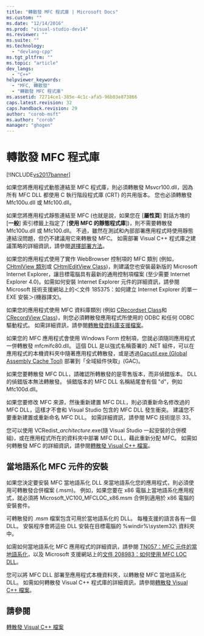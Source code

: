 ```yaml
---
title: "轉散發 MFC 程式庫 | Microsoft Docs"
ms.custom: ""
ms.date: "12/14/2016"
ms.prod: "visual-studio-dev14"
ms.reviewer: ""
ms.suite: ""
ms.technology: 
  - "devlang-cpp"
ms.tgt_pltfrm: ""
ms.topic: "article"
dev_langs: 
  - "C++"
helpviewer_keywords: 
  - "MFC, 轉散發"
  - "轉散發 MFC 程式庫"
ms.assetid: 72714ce1-385e-4c1c-afa5-96b03e873866
caps.latest.revision: 32
caps.handback.revision: 29
author: "corob-msft"
ms.author: "corob"
manager: "ghogen"
---
```

# 轉散發 MFC 程式庫
[!INCLUDE[vs2017banner](../assembler/inline/includes/vs2017banner.md)]

如果您將應用程式動態連結至 MFC 程式庫，則必須轉散發 Msvcr100.dll，因為所有 MFC DLL 都使用 C 執行階段程式庫 \(CRT\) 的共用版本。  您也必須轉散發 Mfc100u.dll 或 Mfc100.dll。  
  
 如果您將應用程式靜態連結至 MFC \(也就是說，如果您在 \[**屬性頁**\] 對話方塊的 \[**一般**\] 索引標籤上指定了 \[**使用 MFC 的靜態程式庫**\]\)，則不需要轉散發 Mfc100u.dll 或 Mfc100.dll。  不過，雖然在測試和內部部署應用程式時使用靜態連結沒問題，但仍不建議用它來轉散發 MFC。  如需部署 Visual C\+\+ 程式庫之建議策略的詳細資訊，請參閱[選擇部署方法](../ide/choosing-a-deployment-method.md)。  
  
 如果您的應用程式使用了實作 WebBrowser 控制項的 MFC 類別 \(例如，[CHtmlView 類別](../mfc/reference/chtmlview-class.md)或 [CHtmlEditView Class](../mfc/reference/chtmleditview-class.md)\)，則建議您也安裝最新版的 Microsoft Internet Explorer，讓目標電腦具有最新的通用控制項檔案 \(至少需要 Internet Explorer 4.0\)。如需如何安裝 Internet Explorer 元件的詳細資訊，請參閱 Microsoft 技術支援網站上的＜文件 185375：如何建立 Internet Explorer 的單一 EXE 安裝＞\(機器譯文\)。  
  
 如果您的應用程式使用 MFC 資料庫類別 \(例如 [CRecordset Class](../mfc/reference/crecordset-class.md)和 [CRecordView Class](../mfc/reference/crecordview-class.md)\)，則您必須轉散發應用程式所使用的 ODBC 和任何 ODBC 驅動程式。  如需詳細資訊，請參閱[轉散發資料庫支援檔案](../ide/redistributing-database-support-files.md)。  
  
 如果您的 MFC 應用程式會使用 Windows Form 控制項，您就必須隨同應用程式一併轉散發 mfcmifc80.dll。  這個 DLL 是以強式名稱簽署的 .NET 組件，可以在應用程式的本機資料夾中隨著應用程式轉散發，或是透過[Gacutil.exe \(Global Assembly Cache Tool\)](../Topic/Gacutil.exe%20\(Global%20Assembly%20Cache%20Tool\).md) 部署到「全域組件快取」\(GAC\)。  
  
 如果您要轉散發 MFC DLL，請確認所轉散發的是零售版本，而非偵錯版本。  DLL 的偵錯版本無法轉散發。  偵錯版本的 MFC DLL 名稱結尾會有個 "d"，例如 Mfc100d.dll。  
  
 如果您要修改 MFC 來源，然後重新建置 MFC DLL，則必須重新命名修改過的 MFC DLL，這樣才不會和 Visual Studio 包含的 MFC DLL 發生衝突。  建議您不要重新建置或重新命名 MFC DLL。  如需詳細資訊，請參閱 MFC 技術提示 33。  
  
 您可以使用 VCRedist\_*architecture*.exe\(隨 Visual Studio 一起安裝的合併模組\)，或在應用程式所在的資料夾中部署 MFC DLL，藉此重新分配 MFC。  如需如何轉散發 MFC 的詳細資訊，請參閱[轉散發 Visual C\+\+ 檔案](../ide/redistributing-visual-cpp-files.md)。  
  
## 當地語系化 MFC 元件的安裝  
 如果您決定要安裝 MFC 當地語系化 DLL 來當地語系化您的應用程式，則必須使用可轉散發合併檔案 \(.msm\)。  例如，如果您要在 x86 電腦上當地語系化應用程式，就必須將 Microsoft\_VC100\_MFCLOC\_x86.msm 合併到適用於 x86 電腦的安裝套件。  
  
 可轉散發的 .msm 檔案包含可用於當地語系化的 DLL。  每種支援的語言各有一個 DLL。  安裝程序會將這些 DLL 安裝在目標電腦的 %windir%\\system32\\ 資料夾中。  
  
 如需如何當地語系化 MFC 應用程式的詳細資訊，請參閱 [TN057：MFC 元件的當地語系化](../mfc/tn057-localization-of-mfc-components.md)，以及 Microsoft 支援網站上的[文件 208983：如何使用 MFC LOC DLL](http://go.microsoft.com/fwlink/?LinkId=198025)。  
  
 您可以將 MFC DLL 部署至應用程式本機資料夾，以轉散發 MFC 當地語系化 DLL。  如需如何轉散發 Visual C\+\+ 程式庫的詳細資訊，請參閱[轉散發 Visual C\+\+ 檔案](../ide/redistributing-visual-cpp-files.md)。  
  
## 請參閱  
 [轉散發 Visual C\+\+ 檔案](../ide/redistributing-visual-cpp-files.md)